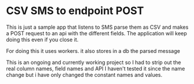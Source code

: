 # CSV SMS to endpoint POST

This is just a sample app that listens to SMS parse them as CSV and makes a POST request to an api with
the different fields. The application will keep doing this even if you close it.

For doing this it uses workers. it also stores in a db the parsed message


This is an ongoing and currently working project so I had to strip out the real column names, field names and API
I haven't tested it since the name change but i have only changed the constant names and values.



